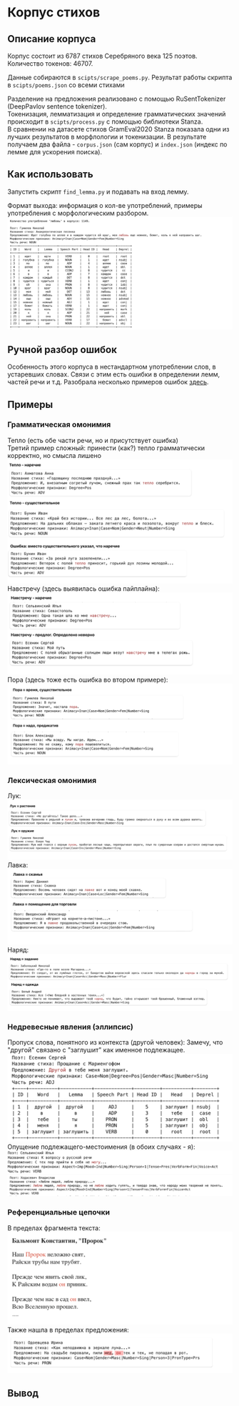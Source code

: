 # Корпус стихов

## Описание корпуса
Корпус состоит из 6787 стихов Серебряного века 125 поэтов.\
Количество токенов: 46707.

Данные собираются в `scipts/scrape_poems.py`. Результат работы скрипта в `scipts/poems.json` со всеми стихами

Разделение на предложения реализовано с помощью RuSentTokenizer (DeepPavlov sentence tokenizer).\
Токенизация, лемматизация и определение грамматических значений происходит в `scipts/process.py` с помощью библиотеки Stanza.\
В сравнении на датасете стихов GramEval2020 Stanza показала одни из лучших результатов в морфлологии и токенизации.
В результате получаем два файла - `corpus.json` (сам корпус) и `index.json` (индекс по лемме для ускорения поиска). 

## Как использовать
Запустить скрипт `find_lemma.py` и подавать на вход лемму.

Формат выхода: информация о кол-ве употреблений, примеры употребления с морфологическим разбором.
![Example Image](images/input_example.png)

## Ручной разбор ошибок
Особенность этого корпуса в нестандартном употреблении слов, в устаревших словах. Связи с этим есть ошибки в определении лемм, частей речи и т.д.
Разобрала несколько примеров ошибок [здесь](https://github.com/sofismv/poetry_corpus/blob/main/errors.md).

## Примеры

### Грамматическая омонимия
Тепло (есть обе части речи, но и присутствует ошибка)\
Третий пример сложный: принести (как?) тепло грамматически корректно, но смысла лишено
![Example Image](images/teplo.png)
Навстречу (здесь выявилась ошибка пайплайна):
![Example Image](images/navstrechu.png)
Пора (здесь тоже есть ошибка во втором примере):
![Example Image](images/pora.png)

### Лексическая омонимия
Лук:
![Example Image](images/luk.png)
Лавка:
![Example Image](images/lavka.png)
Наряд:
![Example Image](images/naryad.png)
### Недревесные явления (эллипсис)
Пропуск слова, понятного из контекста (другой человек):
Замечу, что "другой" связано с "заглушит" как именное подлежащее.
![Example Image](images/ellipsis_1.png)
Опущение подлежащего-местоимения (в обоих случаях - я):
![Example Image](images/ellipsis_2.png)
![Example Image](images/ellipsis_3.png)


### Референциальные цепочки
В пределах фрагмента текста:
![Example Image](images/ref_text.png)
Также нашла в пределах предложения:
![Example Image](images/ref_sentence.png)
## Вывод

